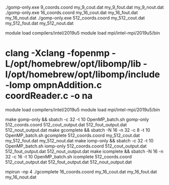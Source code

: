 
./gomp-only.exe 9_coords.coord my_9_cout.dat my_9_fout.dat my_9_nout.dat
./gomp-only.exe 16_coords.coord my_16_cout.dat my_16_fout.dat my_16_nout.dat
./gomp-only.exe 512_coords.coord my_512_cout.dat my_512_fout.dat my_512_nout.dat

module load compilers/intel/2019u5
module load mpi/intel-mpi/2019u5/bin



# clang -Xclang -fopenmp -L/opt/homebrew/opt/libomp/lib -I/opt/homebrew/opt/libomp/include -lomp ompnAddition.c coordReader.c -o na

module load compilers/intel/2019u5
module load mpi/intel-mpi/2019u5/bin


make gomp-only && sbatch -c 32 -t 10 OpenMP_batch.sh gomp-only 512_coords.coord 512_cout_output.dat 512_fout_output.dat 512_nout_output.dat
make gcomplete && sbatch -N 16 -n 32 -c 8  -t 10 OpenMP_batch.sh gcomplete 512_coords.coord my_512_cout.dat my_512_fout.dat my_512_nout.dat
make iomp-only && sbatch -c 32 -t 10 OpenMP_batch.sh iomp-only 512_coords.coord 512_cout_output.dat 512_fout_output.dat 512_nout_output.dat
make icomplete && sbatch -N 16 -n 32 -c 16  -t 10 OpenMP_batch.sh icomplete 512_coords.coord 512_cout_output.dat 512_fout_output.dat 512_nout_output.dat


 mpirun -np 4 ./gcomplete 16_coords.coord my_16_cout.dat my_16_fout.dat my_16_nout.dat